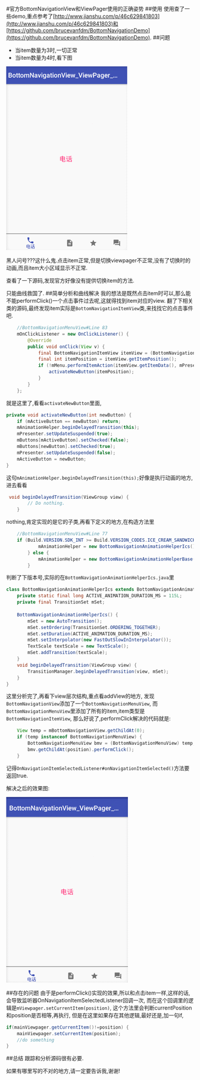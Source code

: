 #官方BottomNavigationView和ViewPager使用的正确姿势
##使用
使用查了一些demo,重点参考了[http://www.jianshu.com/p/46c629841803](http://www.jianshu.com/p/46c629841803)和[https://github.com/brucevanfdm/BottomNavigationDemo](https://github.com/brucevanfdm/BottomNavigationDemo).
##问题
* 当item数量为3时,一切正常
* 当item数量为4时,看下图

![gif1](https://raw.githubusercontent.com/Blankeer/BottomNavigationView_ViewPager_Demo/master/image/bottomview_1.gif)

黑人问号???这什么鬼.点击item正常,但是切换viewpager不正常,没有了切换时的动画,而且item大小区域显示不正常.

查看了一下源码,发现官方好像没有提供切换item的方法.

只能曲线救国了.
##简单分析和曲线解决
我的想法是既然点击item时可以,那么能不能performClick()一个点击事件过去呢,这就得找到item对应的view.
翻了下相关类的源码,最终发现item实际是`BottomNavigationItemView`类,来找找它的点击事件吧.
```java
    //BottomNavigationMenuView#Line 83
    mOnClickListener = new OnClickListener() {
        @Override
        public void onClick(View v) {
            final BottomNavigationItemView itemView = (BottomNavigationItemView) v;
            final int itemPosition = itemView.getItemPosition();
            if (!mMenu.performItemAction(itemView.getItemData(), mPresenter, 0)) {
                activateNewButton(itemPosition);
            }
        }
    };
```
就是这里了,看看`activateNewButton`里面,
```java
private void activateNewButton(int newButton) {
    if (mActiveButton == newButton) return;
    mAnimationHelper.beginDelayedTransition(this);
    mPresenter.setUpdateSuspended(true);
    mButtons[mActiveButton].setChecked(false);
    mButtons[newButton].setChecked(true);
    mPresenter.setUpdateSuspended(false);
    mActiveButton = newButton;
}
```
这句`mAnimationHelper.beginDelayedTransition(this);`好像是执行动画的地方,进去看看
```java
 void beginDelayedTransition(ViewGroup view) {
        // Do nothing.
    }
```
nothing,肯定实现的是它的子类,再看下定义的地方,在构造方法里
```java
    //BottomNavigationMenuView#Line 77
    if (Build.VERSION.SDK_INT >= Build.VERSION_CODES.ICE_CREAM_SANDWICH) {
            mAnimationHelper = new BottomNavigationAnimationHelperIcs();
        } else {
            mAnimationHelper = new BottomNavigationAnimationHelperBase();
        }
```
判断了下版本号,实际的在`BottomNavigationAnimationHelperIcs.java`里
```java
class BottomNavigationAnimationHelperIcs extends BottomNavigationAnimationHelperBase {
    private static final long ACTIVE_ANIMATION_DURATION_MS = 115L;
    private final TransitionSet mSet;

    BottomNavigationAnimationHelperIcs() {
        mSet = new AutoTransition();
        mSet.setOrdering(TransitionSet.ORDERING_TOGETHER);
        mSet.setDuration(ACTIVE_ANIMATION_DURATION_MS);
        mSet.setInterpolator(new FastOutSlowInInterpolator());
        TextScale textScale = new TextScale();
        mSet.addTransition(textScale);
    }
    void beginDelayedTransition(ViewGroup view) {
        TransitionManager.beginDelayedTransition(view, mSet);
    }
}
```
这里分析完了,再看下view层次结构,重点看addView的地方,
发现`BottomNavigationView`添加了一个`BottomNavigationMenuView`,
而`BottomNavigationMenuView`里添加了所有的item,item类型是`BottomNavigationItemView`,
那么好说了,performClick解决的代码就是:
```java
    View temp = mBottomNavigationView.getChildAt(0);
    if (temp instanceof BottomNavigationMenuView) {
        BottomNavigationMenuView bmv = (BottomNavigationMenuView) temp;
        bmv.getChildAt(position).performClick();
    }
```
记得`OnNavigationItemSelectedListener#onNavigationItemSelected()`方法要返回true.

解决之后的效果图:

![gif2](https://raw.githubusercontent.com/Blankeer/BottomNavigationView_ViewPager_Demo/master/image/bottomview_2.gif)

##存在的问题
由于是performClick()实现的效果,所以和点击item一样,这样的话,
会导致监听器OnNavigationItemSelectedListener回调一次,
而在这个回调里的逻辑是`mViewpager.setCurrentItem(position)`,
这个方法里会判断currentPosition和position是否相等,再执行,
但是在这里如果存在其他逻辑,最好还是,加一句if,
```java
if(mainViewpager.getCurrentItem()!=position) {
    mainViewpager.setCurrentItem(position);
    //do something
}
```
##总结
跟踪和分析源码很有必要.

如果有哪里写的不对的地方,请一定要告诉我,谢谢!

